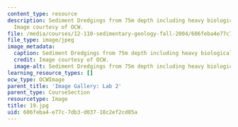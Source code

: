 ```yaml
---
content_type: resource
description: Sediment Dredgings from 75m depth including heavy biological component.
  Image courtesy of OCW.
file: /media/courses/12-110-sedimentary-geology-fall-2004/606feba4e77c7db3d03718c2ef2cd85a_19.jpg
file_type: image/jpeg
image_metadata:
  caption: Sediment Dredgings from 75m depth including heavy biological component.
  credit: Image courtesy of OCW.
  image-alt: Sediment Dredgings from 75m depth including heavy biological component.
learning_resource_types: []
ocw_type: OCWImage
parent_title: 'Image Gallery: Lab 2'
parent_type: CourseSection
resourcetype: Image
title: 19.jpg
uid: 606feba4-e77c-7db3-d037-18c2ef2cd85a
---
```

